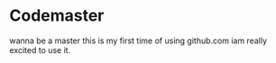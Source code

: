 # Codemaster
wanna be a master
this is my first time of using github.com
iam really excited to use it.
